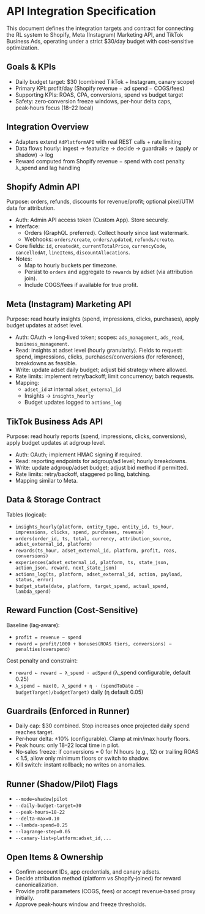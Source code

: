 # API Integration Specification

This document defines the integration targets and contract for connecting the RL system to Shopify, Meta (Instagram) Marketing API, and TikTok Business Ads, operating under a strict $30/day budget with cost‑sensitive optimization.

## Goals & KPIs

- Daily budget target: $30 (combined TikTok + Instagram, canary scope)
- Primary KPI: profit/day (Shopify revenue − ad spend − COGS/fees)
- Supporting KPIs: ROAS, CPA, conversions, spend vs budget target
- Safety: zero‑conversion freeze windows, per‑hour delta caps, peak‑hours focus (18–22 local)

## Integration Overview

- Adapters extend `AdPlatformAPI` with real REST calls + rate limiting
- Data flows hourly: ingest → featurize → decide → guardrails → (apply or shadow) → log
- Reward computed from Shopify revenue − spend with cost penalty λ_spend and lag handling

## Shopify Admin API

Purpose: orders, refunds, discounts for revenue/profit; optional pixel/UTM data for attribution.

- Auth: Admin API access token (Custom App). Store securely.
- Interface:
  - Orders (GraphQL preferred). Collect hourly since last watermark.
  - Webhooks: `orders/create`, `orders/updated`, `refunds/create`.
- Core fields: `id`, `createdAt`, `currentTotalPrice`, `currencyCode`, `cancelledAt`, `lineItems`, `discountAllocations`.
- Notes:
  - Map to hourly buckets per timezone.
  - Persist to `orders` and aggregate to `rewards` by adset (via attribution join).
  - Include COGS/fees if available for true profit.

## Meta (Instagram) Marketing API

Purpose: read hourly insights (spend, impressions, clicks, purchases), apply budget updates at adset level.

- Auth: OAuth → long‑lived token; scopes: `ads_management`, `ads_read`, `business_management`.
- Read: insights at adset level (hourly granularity). Fields to request: spend, impressions, clicks, purchases/conversions (for reference), breakdowns as feasible.
- Write: update adset daily budget; adjust bid strategy where allowed.
- Rate limits: implement retry/backoff; limit concurrency; batch requests.
- Mapping:
  - `adset_id` ⇄ internal `adset_external_id`
  - Insights → `insights_hourly`
  - Budget updates logged to `actions_log`

## TikTok Business Ads API

Purpose: read hourly reports (spend, impressions, clicks, conversions), apply budget updates at adgroup level.

- Auth: OAuth; implement HMAC signing if required.
- Read: reporting endpoints for adgroup/ad level; hourly breakdowns.
- Write: update adgroup/adset budget; adjust bid method if permitted.
- Rate limits: retry/backoff, staggered polling, batching.
- Mapping similar to Meta.

## Data & Storage Contract

Tables (logical):
- `insights_hourly(platform, entity_type, entity_id, ts_hour, impressions, clicks, spend, purchases, revenue)`
- `orders(order_id, ts, total, currency, attribution_source, adset_external_id, platform)`
- `rewards(ts_hour, adset_external_id, platform, profit, roas, conversions)`
- `experiences(adset_external_id, platform, ts, state_json, action_json, reward, next_state_json)`
- `actions_log(ts, platform, adset_external_id, action, payload, status, error)`
- `budget_state(date, platform, target_spend, actual_spend, lambda_spend)`

## Reward Function (Cost‑Sensitive)

Baseline (lag‑aware):
- `profit = revenue − spend`
- `reward = profit/1000 + bonuses(ROAS tiers, conversions) − penalties(overspend)`

Cost penalty and constraint:
- `reward ← reward − λ_spend · adSpend` (λ_spend configurable, default 0.25)
- `λ_spend ← max(0, λ_spend + η · (spendToDate − budgetTarget)/budgetTarget)` daily (η default 0.05)

## Guardrails (Enforced in Runner)

- Daily cap: $30 combined. Stop increases once projected daily spend reaches target.
- Per‑hour delta: ±10% (configurable). Clamp at min/max hourly floors.
- Peak hours: only 18–22 local time in pilot.
- No‑sales freeze: if conversions = 0 for N hours (e.g., 12) or trailing ROAS < 1.5, allow only minimum floors or switch to shadow.
- Kill switch: instant rollback; no writes on anomalies.

## Runner (Shadow/Pilot) Flags

- `--mode=shadow|pilot`
- `--daily-budget-target=30`
- `--peak-hours=18-22`
- `--delta-max=0.10`
- `--lambda-spend=0.25`
- `--lagrange-step=0.05`
- `--canary-list=platform:adset_id,...`

## Open Items & Ownership

- Confirm account IDs, app credentials, and canary adsets.
- Decide attribution method (platform vs Shopify‑joined) for reward canonicalization.
- Provide profit parameters (COGS, fees) or accept revenue‑based proxy initially.
- Approve peak‑hours window and freeze thresholds.

